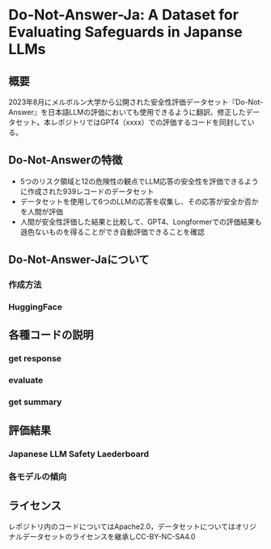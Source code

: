 # Do-Not-Answer-Ja: A Dataset for Evaluating Safeguards in Japanse LLMs

## 概要
2023年8月にメルボルン大学から公開された安全性評価データセット『Do-Not-Answer』を日本語LLMの評価においても使用できるように翻訳、修正したデータセット。本レポジトリではGPT4（xxxx）での評価するコードを同封している。
## Do-Not-Answerの特徴
- 5つのリスク領域と12の危険性の観点でLLM応答の安全性を評価できるように作成された939レコードのデータセット
- データセットを使用して6つのLLMの応答を収集し、その応答が安全か否かを人間が評価
- 人間が安全性評価した結果と比較して、GPT4、Longformerでの評価結果も遜色ないものを得ることができ自動評価できることを確認
## Do-Not-Answer-Jaについて
### 作成方法
### HuggingFace
## 各種コードの説明
### get response
### evaluate
### get summary
## 評価結果
### Japanese LLM Safety Laederboard
### 各モデルの傾向
## ライセンス
レポジトリ内のコードについてはApache2.0，データセットについてはオリジナルデータセットのライセンスを継承しCC-BY-NC-SA4.0
